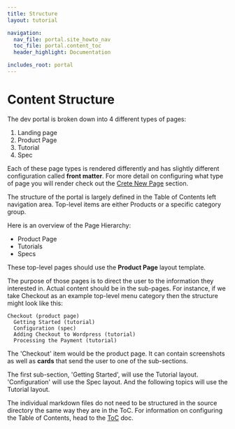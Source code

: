 ```yaml
---
title: Structure
layout: tutorial

navigation: 
  nav_file: portal.site_howto_nav 
  toc_file: portal.content_toc 
  header_highlight: Documentation

includes_root: portal
---
```


# Content Structure

The dev portal is broken down into 4 different types of pages:

1. Landing page
2. Product Page
3. Tutorial
4. Spec

Each of these page types is rendered differently and has slightly different configuration called **front matter**. For more detail on configuring what type of page you will render check out the [Crete New Page](/portal/create_new_page/) section.


The structure of the portal is largely defined in the Table of Contents left navigation area. Top-level items are either Products or a specific category group.

Here is an overview of the Page Hierarchy:

- Product Page
 - Tutorials
 - Specs

These top-level pages should use the **Product Page** layout template.

The purpose of those pages is to direct the user to the information they interested in. Actual content should be in the sub-pages. For instance, if we take Checkout as an example top-level menu category then the structure might look like this:

```
Checkout (product page)
  Getting Started (tutorial)
  Configuration (spec)
  Adding Checkout to Wordpress (tutorial)
  Processing the Payment (tutorial)
```

The 'Checkout' item would be the product page. It can contain screenshots as well as **cards** that send the user to one of the sub-sections.

The first sub-section, 'Getting Started', will use the Tutorial layout. 'Configuration' will use the Spec layout. And the following topics will use the Tutorial layout.

The individual markdown files do not need to be structured in the source directory the same way they are in the ToC. For information on configuring the Table of Contents, head to the [ToC](/portal/toc/) doc.
